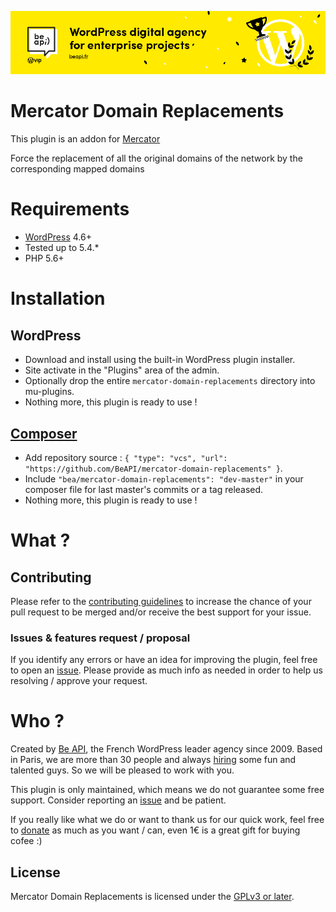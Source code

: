 <a href="https://beapi.fr">![Be API Github Banner](.wordpress.org/banner-github.png)</a>

# Mercator Domain Replacements

This plugin is an addon for <a href="https://github.com/humanmade/Mercator">Mercator</a>

Force the replacement of all the original domains of the network by the corresponding mapped domains

# Requirements

- [WordPress](https://wordpress.org/) 4.6+
- Tested up to 5.4.*
- PHP 5.6+

# Installation

## WordPress

- Download and install using the built-in WordPress plugin installer.
- Site activate in the "Plugins" area of the admin.
- Optionally drop the entire `mercator-domain-replacements` directory into mu-plugins.
- Nothing more, this plugin is ready to use !

## [Composer](http://composer.rarst.net/)

- Add repository source : `{ "type": "vcs", "url": "https://github.com/BeAPI/mercator-domain-replacements" }`.
- Include `"bea/mercator-domain-replacements": "dev-master"` in your composer file for last master's commits or a tag released.
- Nothing more, this plugin is ready to use !

# What ?

## Contributing

Please refer to the [contributing guidelines](.github/CONTRIBUTING.md) to increase the chance of your pull request to be merged and/or receive the best support for your issue.

### Issues & features request / proposal

If you identify any errors or have an idea for improving the plugin, feel free to open an [issue](../../issues/new). Please provide as much info as needed in order to help us resolving / approve your request.

# Who ?

Created by [Be API](https://beapi.fr), the French WordPress leader agency since 2009. Based in Paris, we are more than 30 people and always [hiring](https://beapi.workable.com) some fun and talented guys. So we will be pleased to work with you.

This plugin is only maintained, which means we do not guarantee some free support. Consider reporting an [issue](#issues--features-request--proposal) and be patient. 

If you really like what we do or want to thank us for our quick work, feel free to [donate](https://www.paypal.me/BeAPI) as much as you want / can, even 1€ is a great gift for buying cofee :)

## License

Mercator Domain Replacements is licensed under the [GPLv3 or later](LICENSE.md).
